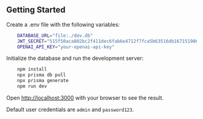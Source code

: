 ## Getting Started

Create a .env file with the following variables:
```bash
    DATABASE_URL="file:./dev.db"
    JWT_SECRET="515f50aca802bc2f411dec6fab6e4712f7fca5b63516db1671519866f767d90b"
    OPENAI_API_KEY="your-openai-api-key"
```

Initialize the database and run the development server:

```bash
    npm install
    npx prisma db pull
    npx prisma generate
    npm run dev
```

Open [http://localhost:3000](http://localhost:3000) with your browser to see the result.

Default user credentials are `admin` and `password123`.
